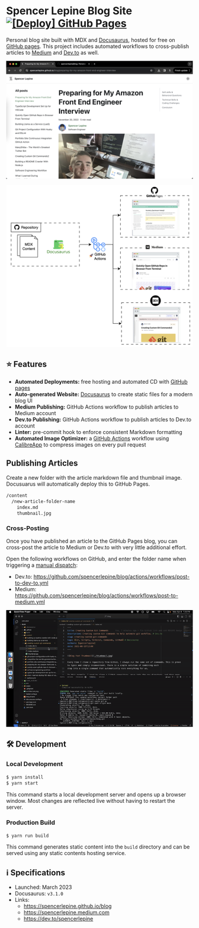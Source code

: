 # Spencer Lepine Blog Site [![[Deploy] GitHub Pages](https://github.com/spencerlepine/blog/actions/workflows/github-pages-deploy.yml/badge.svg?branch=main)](https://github.com/spencerlepine/blog/actions/workflows/github-pages-deploy.yml)

Personal blog site built with MDX and [Docusaurus](https://docusaurus.io/), hosted for free on [GitHub pages](https://pages.github.com/). This project includes automated workflows
to cross-publish articles to [Medium](https://medium.com/@spencerlepine) and [Dev.to](https://dev.to/spencerlepine) as well.

![Screenshot](./screenshot.png)

![Architecture](./architecture.png)

## ⭐ Features

- **Automated Deployments:** free hosting and automated CD with [GitHub pages](https://pages.github.com/)
- **Auto-generated Website:** [Docusaurus](https://docusaurus.io/) to create static files for a modern blog UI
- **Medium Publishing:** GitHub Actions workflow to publish articles to Medium account
- **Dev.to Publishing:** GitHub Actions workflow to publish articles to Dev.to account
- **Linter:** pre-commit hook to enforce consistent Markdown formatting
- **Automated Image Optimizer:** a [GitHub Actions](https://github.com/features/actions) workflow using [CalibreApp](https://github.com/calibreapp/image-actions) to compress images
  on every pull request

## Publishing Articles

Create a new folder with the article markdown file and thumbnail image. Docusuarus will automatically deploy this to GitHub Pages.

```
/content
  /new-article-folder-name
    index.md
    thumbnail.jpg
```

### Cross-Posting

Once you have published an article to the GitHub Pages blog, you can cross-post the article to Medium or Dev.to with very little additional effort.

Open the following workflows on GitHub, and enter the folder name when triggering a
[manual dispatch](https://docs.github.com/en/actions/using-workflows/manually-running-a-workflow#configuring-a-workflow-to-run-manually):

- Dev.to: https://github.com/spencerlepine/blog/actions/workflows/post-to-dev-to.yml
- Medium: https://github.com/spencerlepine/blog/actions/workflows/post-to-medium.yml

![Demo](.github/docs/publishing-devto-article-workflow-recording.gif)

## 🛠️ Development

### Local Development

```sh
$ yarn install
$ yarn start
```

This command starts a local development server and opens up a browser window. Most changes are reflected live without having to restart the server.

### Production Build

```sh
$ yarn run build
```

This command generates static content into the `build` directory and can be served using any static contents hosting service.

## ℹ️ Specifications

- Launched: March 2023
- Docusaurus: `v3.1.0`
- Links:
  - https://spencerlepine.github.io/blog
  - https://spencerlepine.medium.com
  - https://dev.to/spencerlepine
